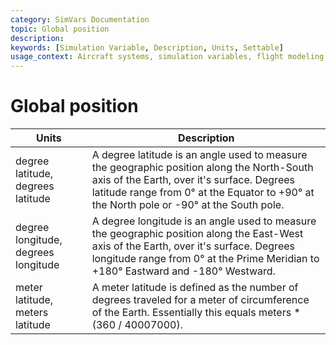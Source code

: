 ```yaml
---
category: SimVars Documentation
topic: Global position
description: 
keywords: [Simulation Variable, Description, Units, Settable]
usage_context: Aircraft systems, simulation variables, flight modeling
---
```


# Global position

| Units | Description |
| --- | --- |
| degree latitude, degrees latitude | A degree latitude is an angle used to measure the geographic position along the North-South axis of the Earth, over it's surface. Degrees latitude range from 0° at the Equator to +90° at the North pole or -90° at the South pole. |
| degree longitude, degrees longitude | A degree longitude is an angle used to measure the geographic position along the East-West axis of the Earth, over it's surface. Degrees longitude range from 0° at the Prime Meridian to +180° Eastward and -180° Westward. |
| meter latitude, meters latitude | A meter latitude is defined as the number of degrees traveled for a meter of circumference of the Earth. Essentially this equals meters * (360 / 40007000). |